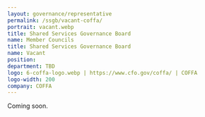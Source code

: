 ```yaml
---
layout: governance/representative
permalink: /ssgb/vacant-coffa/
portrait: vacant.webp
title: Shared Services Governance Board
name: Member Councils
title: Shared Services Governance Board
name: Vacant
position: 
department: TBD
logo: 6-coffa-logo.webp | https://www.cfo.gov/coffa/ | COFFA
logo-width: 200
company: COFFA
---
```


Coming soon.
